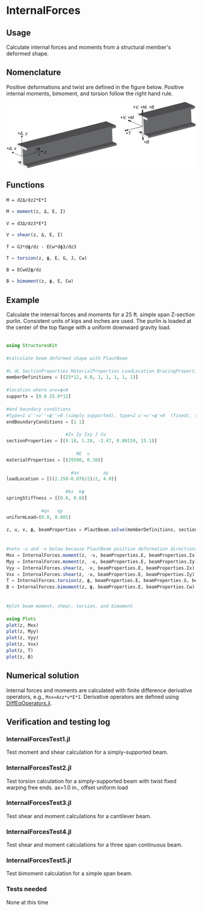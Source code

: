 # InternalForces

## Usage
Calculate internal forces and moments from a structural member's deformed shape.

## Nomenclature

Positive deformations and twist are defined in the figure below. Positive internal moments, bimoment, and torsion follow the right hand rule.  

![Nomenclature](./assets/beamaxes.png)

## Functions

`M = d2Δ/dz2*E*I`
```julia
M = moment(z, Δ, E, I)
```

`V = d3Δ/dz3*E*I`
```julia
V = shear(z, Δ, E, I)
```

`T = GJ*dϕ/dz - ECw*dϕ3/dz3`
```julia
T = torsion(z, ϕ, E, G, J, Cw)
```

`B = ECwd2ϕ/dz`
```julia
B = bimoment(z, ϕ, E, Cw)
```

## Example

Calculate the internal forces and moments for a 25 ft. simple span Z-section purlin.  Consistent units of kips and inches are used.  The purlin is loaded at the center of the top flange with a uniform downward gravity load.

```julia

using StructuresKit

#calculate beam deformed shape with PlautBeam

#L dL SectionProperties MaterialProperties LoadLocation BracingProperties CrossSectionDimensions
memberDefinitions = [(25*12, 6.0, 1, 1, 1, 1, 1)]

#location where u=v=ϕ=0
supports = [0.0 25.0*12]

#end boundary conditions
#type=1 u''=v''=ϕ''=0 (simply supported), type=2 u'=v'=ϕ'=0  (fixed), type=3 u''=v''=ϕ''=u'''=v'''=ϕ'''=0 (free end, e.g., a cantilever)
endBoundaryConditions = [1 1]

                      #Ix Iy Ixy J Cw
sectionProperties = [(9.18, 1.28, -2.47, 0.00159, 15.1)]

                          #E  ν
materialProperties = [(29500, 0.30)]

                        #ax         ay
loadLocation = [((2.250-0.070/2)/2, 4.0)]

                      #kx  kϕ
springStiffness = [(0.0, 0.0)]

             #qx   qy
uniformLoad=(0.0, 0.001)

z, u, v, ϕ, beamProperties = PlautBeam.solve(memberDefinitions, sectionProperties, materialProperties, loadLocation, springStiffness, endBoundaryConditions, supports, uniformLoad)


#note -u and -v below because PlautBeam positive deformation directions are reversed
Mxx = InternalForces.moment(z, -v, beamProperties.E, beamProperties.Ix)
Myy = InternalForces.moment(z, -u, beamProperties.E, beamProperties.Iy)
Vyy = InternalForces.shear(z, -v, beamProperties.E, beamProperties.Ix)
Vxx = InternalForces.shear(z, -u, beamProperties.E, beamProperties.Iy)
T = InternalForces.torsion(z, ϕ, beamProperties.E, beamProperties.G, beamProperties.J, beamProperties.Cw)
B = InternalForces.bimoment(z, ϕ, beamProperties.E, beamProperties.Cw)


#plot beam moment, shear, torsion, and bimoment

using Plots
plot(z, Mxx)
plot(z, Myy)
plot(z, Vyy)
plot(z, Vxx)
plot(z, T)
plot(z, B)

```

## Numerical solution
Internal forces and moments are calculated with finite difference derivative operators, e.g., `Mxx=Azz*v*E*I`.  Derivative operators are defined using [DiffEqOperators.jl](https://github.com/SciML/DiffEqOperators.jl).  

## Verification and testing log

### InternalForcesTest1.jl
Test moment and shear calculation for a simply-supported beam.

### InternalForcesTest2.jl
Test torsion calculation for a simply-supported beam with twist fixed warping free ends.
ax=1.0 in., offset uniform load

### InternalForcesTest3.jl
Test shear and moment calculations for a cantilever beam.

### InternalForcesTest4.jl
Test shear and moment calculations for a three span continuous beam.

### InternalForcesTest5.jl
Test bimoment calculation for a simple span beam.

### Tests needed
None at this time

